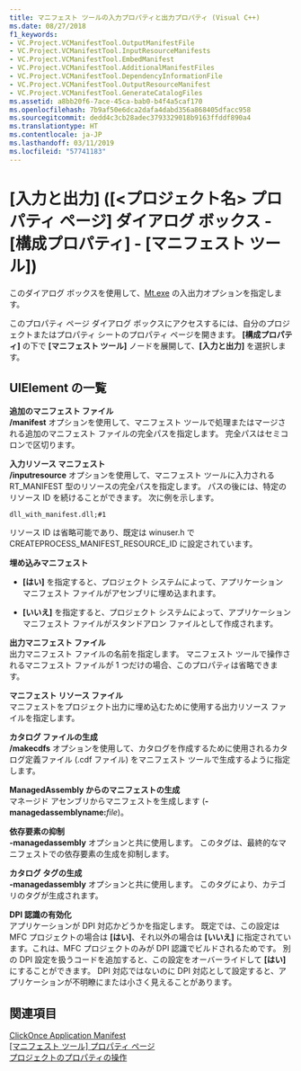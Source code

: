```yaml
---
title: マニフェスト ツールの入力プロパティと出力プロパティ (Visual C++)
ms.date: 08/27/2018
f1_keywords:
- VC.Project.VCManifestTool.OutputManifestFile
- VC.Project.VCManifestTool.InputResourceManifests
- VC.Project.VCManifestTool.EmbedManifest
- VC.Project.VCManifestTool.AdditionalManifestFiles
- VC.Project.VCManifestTool.DependencyInformationFile
- VC.Project.VCManifestTool.OutputResourceManifest
- VC.Project.VCManifestTool.GenerateCatalogFiles
ms.assetid: a8bb20f6-7ace-45ca-bab0-b4f4a5caf170
ms.openlocfilehash: 7b9af50e6dca2dafa4dabd356a868405dfacc958
ms.sourcegitcommit: dedd4c3cb28adec3793329018b9163ffddf890a4
ms.translationtype: HT
ms.contentlocale: ja-JP
ms.lasthandoff: 03/11/2019
ms.locfileid: "57741183"
---
```

# <a name="input-and-output-manifest-tool-configuration-properties-ltprojectnamegt-property-pages-dialog-box"></a>[入力と出力] ([&lt;プロジェクト名&gt; プロパティ ページ] ダイアログ ボックス - [構成プロパティ] - [マニフェスト ツール])

このダイアログ ボックスを使用して、[Mt.exe](/windows/desktop/SbsCs/mt-exe) の入出力オプションを指定します。

このプロパティ ページ ダイアログ ボックスにアクセスするには、自分のプロジェクトまたはプロパティ シートのプロパティ ページを開きます。 **[構成プロパティ]** の下で **[マニフェスト ツール]** ノードを展開して、**[入力と出力]** を選択します。

## <a name="uielement-list"></a>UIElement の一覧

**追加のマニフェスト ファイル**<br/>
**/manifest** オプションを使用して、マニフェスト ツールで処理またはマージされる追加のマニフェスト ファイルの完全パスを指定します。 完全パスはセミコロンで区切ります。

**入力リソース マニフェスト**<br/>
**/inputresource** オプションを使用して、マニフェスト ツールに入力される RT_MANIFEST 型のリソースの完全パスを指定します。 パスの後には、特定のリソース ID を続けることができます。 次に例を示します。

`dll_with_manifest.dll;#1`

リソース ID は省略可能であり、既定は winuser.h で CREATEPROCESS_MANIFEST_RESOURCE_ID に設定されています。

**埋め込みマニフェスト**<br/>
- **[はい]** を指定すると、プロジェクト システムによって、アプリケーション マニフェスト ファイルがアセンブリに埋め込まれます。

- **[いいえ]** を指定すると、プロジェクト システムによって、アプリケーション マニフェスト ファイルがスタンドアロン ファイルとして作成されます。

**出力マニフェスト ファイル**<br/>
出力マニフェスト ファイルの名前を指定します。 マニフェスト ツールで操作されるマニフェスト ファイルが 1 つだけの場合、このプロパティは省略できます。

**マニフェスト リソース ファイル**<br/>
マニフェストをプロジェクト出力に埋め込むために使用する出力リソース ファイルを指定します。

**カタログ ファイルの生成**<br/>
**/makecdfs** オプションを使用して、カタログを作成するために使用されるカタログ定義ファイル (.cdf ファイル) をマニフェスト ツールで生成するように指定します。

**ManagedAssembly からのマニフェストの生成**<br/>
マネージド アセンブリからマニフェストを生成します  (**-managedassemblyname:**<em>file</em>)。

**依存要素の抑制**<br/>
**-managedassembly** オプションと共に使用します。 このタグは、最終的なマニフェストでの依存要素の生成を抑制します。

**カタログ タグの生成**<br/>
**-managedassembly** オプションと共に使用します。 このタグにより、カテゴリのタグが生成されます。

**DPI 認識の有効化**<br/>
アプリケーションが DPI 対応かどうかを指定します。 既定では、この設定は MFC プロジェクトの場合は **[はい]**、それ以外の場合は **[いいえ]** に指定されています。これは、MFC プロジェクトのみが DPI 認識でビルドされるためです。 別の DPI 設定を扱うコードを追加すると、この設定をオーバーライドして **[はい]** にすることができます。 DPI 対応ではないのに DPI 対応として設定すると、アプリケーションが不明瞭にまたは小さく見えることがあります。

## <a name="see-also"></a>関連項目

[ClickOnce Application Manifest](/visualstudio/deployment/clickonce-application-manifest)<br/>
[[マニフェスト ツール] プロパティ ページ](../ide/manifest-tool-property-pages.md)<br/>
[プロジェクトのプロパティの操作](../ide/working-with-project-properties.md)<br/>
